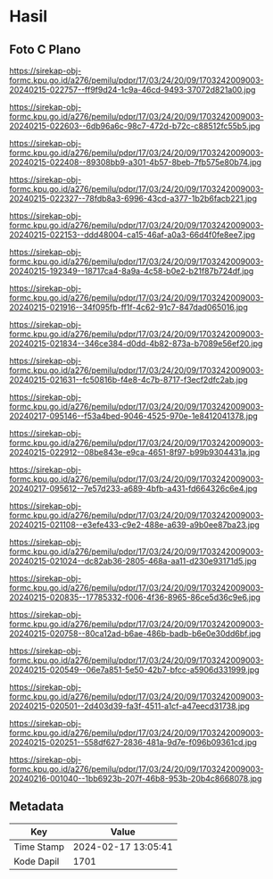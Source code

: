 # Hasil

## Foto C Plano

https://sirekap-obj-formc.kpu.go.id/a276/pemilu/pdpr/17/03/24/20/09/1703242009003-20240215-022757--ff9f9d24-1c9a-46cd-9493-37072d821a00.jpg

https://sirekap-obj-formc.kpu.go.id/a276/pemilu/pdpr/17/03/24/20/09/1703242009003-20240215-022603--6db96a6c-98c7-472d-b72c-c88512fc55b5.jpg

https://sirekap-obj-formc.kpu.go.id/a276/pemilu/pdpr/17/03/24/20/09/1703242009003-20240215-022408--89308bb9-a301-4b57-8beb-7fb575e80b74.jpg

https://sirekap-obj-formc.kpu.go.id/a276/pemilu/pdpr/17/03/24/20/09/1703242009003-20240215-022327--78fdb8a3-6996-43cd-a377-1b2b6facb221.jpg

https://sirekap-obj-formc.kpu.go.id/a276/pemilu/pdpr/17/03/24/20/09/1703242009003-20240215-022153--ddd48004-ca15-46af-a0a3-66d4f0fe8ee7.jpg

https://sirekap-obj-formc.kpu.go.id/a276/pemilu/pdpr/17/03/24/20/09/1703242009003-20240215-192349--18717ca4-8a9a-4c58-b0e2-b21f87b724df.jpg

https://sirekap-obj-formc.kpu.go.id/a276/pemilu/pdpr/17/03/24/20/09/1703242009003-20240215-021916--34f095fb-ff1f-4c62-91c7-847dad065016.jpg

https://sirekap-obj-formc.kpu.go.id/a276/pemilu/pdpr/17/03/24/20/09/1703242009003-20240215-021834--346ce384-d0dd-4b82-873a-b7089e56ef20.jpg

https://sirekap-obj-formc.kpu.go.id/a276/pemilu/pdpr/17/03/24/20/09/1703242009003-20240215-021631--fc50816b-f4e8-4c7b-8717-f3ecf2dfc2ab.jpg

https://sirekap-obj-formc.kpu.go.id/a276/pemilu/pdpr/17/03/24/20/09/1703242009003-20240217-095146--f53a4bed-9046-4525-970e-1e8412041378.jpg

https://sirekap-obj-formc.kpu.go.id/a276/pemilu/pdpr/17/03/24/20/09/1703242009003-20240215-022912--08be843e-e9ca-4651-8f97-b99b9304431a.jpg

https://sirekap-obj-formc.kpu.go.id/a276/pemilu/pdpr/17/03/24/20/09/1703242009003-20240217-095612--7e57d233-a689-4bfb-a431-fd664326c6e4.jpg

https://sirekap-obj-formc.kpu.go.id/a276/pemilu/pdpr/17/03/24/20/09/1703242009003-20240215-021108--e3efe433-c9e2-488e-a639-a9b0ee87ba23.jpg

https://sirekap-obj-formc.kpu.go.id/a276/pemilu/pdpr/17/03/24/20/09/1703242009003-20240215-021024--dc82ab36-2805-468a-aa11-d230e93171d5.jpg

https://sirekap-obj-formc.kpu.go.id/a276/pemilu/pdpr/17/03/24/20/09/1703242009003-20240215-020835--17785332-f006-4f36-8965-86ce5d36c9e6.jpg

https://sirekap-obj-formc.kpu.go.id/a276/pemilu/pdpr/17/03/24/20/09/1703242009003-20240215-020758--80ca12ad-b6ae-486b-badb-b6e0e30dd6bf.jpg

https://sirekap-obj-formc.kpu.go.id/a276/pemilu/pdpr/17/03/24/20/09/1703242009003-20240215-020549--06e7a851-5e50-42b7-bfcc-a5906d331999.jpg

https://sirekap-obj-formc.kpu.go.id/a276/pemilu/pdpr/17/03/24/20/09/1703242009003-20240215-020501--2d403d39-fa3f-4511-a1cf-a47eecd31738.jpg

https://sirekap-obj-formc.kpu.go.id/a276/pemilu/pdpr/17/03/24/20/09/1703242009003-20240215-020251--558df627-2836-481a-9d7e-f096b09361cd.jpg

https://sirekap-obj-formc.kpu.go.id/a276/pemilu/pdpr/17/03/24/20/09/1703242009003-20240216-001040--1bb6923b-207f-46b8-953b-20b4c8668078.jpg


## Metadata

| Key        | Value               |
| ---------- | ------------------- |
| Time Stamp | 2024-02-17 13:05:41 |
| Kode Dapil | 1701                |



